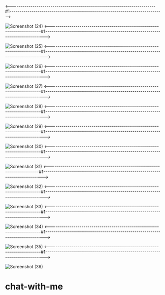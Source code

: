 <-------------------------------------------------------------------------#1------------------------------------------------------------------------------>

![Screenshot (24)](https://user-images.githubusercontent.com/87697180/204963386-9d1a692b-9fc5-42ed-a085-47ea43c58691.png)
<-------------------------------------------------------------------------#1------------------------------------------------------------------------------>

![Screenshot (25)](https://user-images.githubusercontent.com/87697180/204963391-c5103aab-f598-467f-96a6-668c93c679bd.png)
<-------------------------------------------------------------------------#1------------------------------------------------------------------------------>

![Screenshot (26)](https://user-images.githubusercontent.com/87697180/204963410-af7db1cb-c258-46a5-8b2c-d305f8649584.png)
<-------------------------------------------------------------------------#1------------------------------------------------------------------------------>

![Screenshot (27)](https://user-images.githubusercontent.com/87697180/204963417-1227bc48-2c16-4e4b-ae57-cbddc481b207.png)
<-------------------------------------------------------------------------#1------------------------------------------------------------------------------>

![Screenshot (28)](https://user-images.githubusercontent.com/87697180/204963422-0e24cb33-148e-425d-8618-59684a75af60.png)
<-------------------------------------------------------------------------#1------------------------------------------------------------------------------>

![Screenshot (29)](https://user-images.githubusercontent.com/87697180/204963425-0d031ded-7469-4f7f-8107-f768a4a743bc.png)
<-------------------------------------------------------------------------#1------------------------------------------------------------------------------>

![Screenshot (30)](https://user-images.githubusercontent.com/87697180/204963427-7c567ccb-da39-40f0-afd6-a904470b85a7.png)
<-------------------------------------------------------------------------#1------------------------------------------------------------------------------>

![Screenshot (31)](https://user-images.githubusercontent.com/87697180/204963431-2b8c78d4-92d3-4787-b5e4-3942cda918d1.png)
<-------------------------------------------------------------------------#1------------------------------------------------------------------------------>

![Screenshot (32)](https://user-images.githubusercontent.com/87697180/204963434-0c65ca90-65b3-49b5-9761-c12bccd3b50d.png)
<-------------------------------------------------------------------------#1------------------------------------------------------------------------------>

![Screenshot (33)](https://user-images.githubusercontent.com/87697180/204963436-1a7e2ccc-db5d-460d-b34e-4130204724bd.png)
<-------------------------------------------------------------------------#1------------------------------------------------------------------------------>

![Screenshot (34)](https://user-images.githubusercontent.com/87697180/204963440-c1695bc0-e562-46e3-9af8-e609bf81f7d2.png)
<-------------------------------------------------------------------------#1------------------------------------------------------------------------------>

![Screenshot (35)](https://user-images.githubusercontent.com/87697180/204963442-01c290a5-d1c8-4ccd-b1b4-94e0e4da1b57.png)
<-------------------------------------------------------------------------#1------------------------------------------------------------------------------>

![Screenshot (36)](https://user-images.githubusercontent.com/87697180/204963447-f9670f34-c4b8-4db9-a4e6-5ace331188bc.png)
# chat-with-me
